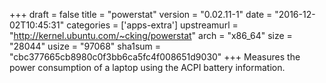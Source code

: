 +++
draft = false
title = "powerstat"
version = "0.02.11-1"
date = "2016-12-02T10:45:31"
categories = ['apps-extra']
upstreamurl = "http://kernel.ubuntu.com/~cking/powerstat"
arch = "x86_64"
size = "28044"
usize = "97068"
sha1sum = "cbc377665cb8980c0f3bb6ca5fc4f008651d9030"
+++
Measures the power consumption of a laptop using the ACPI battery information.